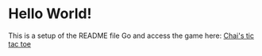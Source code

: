 # Hello World!

This is a setup of the README file
Go and access the game here: [Chai's tic tac toe](https://chai-ng.github.io/tic-tac-toe-jam/)